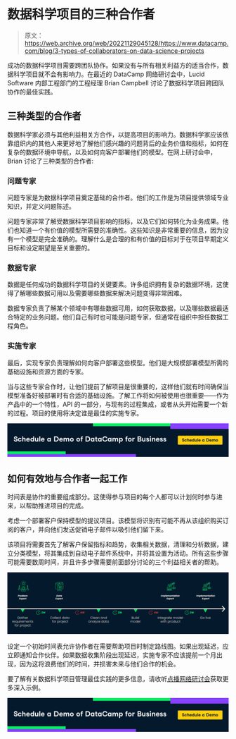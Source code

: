 # 数据科学项目的三种合作者

> 原文：<https://web.archive.org/web/20221129045128/https://www.datacamp.com/blog/3-types-of-collaborators-on-data-science-projects>

成功的数据科学项目需要跨团队协作。如果没有与所有相关利益方的适当合作，数据科学项目就不会有影响力。在最近的 DataCamp 网络研讨会中，Lucid Software 内部工程部门的工程经理 Brian Campbell 讨论了数据科学项目跨团队协作的最佳实践。

## 三种类型的合作者

数据科学家必须与其他利益相关方合作，以提高项目的影响力。数据科学家应该依靠组织内的其他人来更好地了解他们感兴趣的问题背后的业务价值和指标，如何在复杂的数据环境中导航，以及如何向客户部署他们的模型。在网上研讨会中，Brian 讨论了三种类型的合作者:

### 问题专家

问题专家是为数据科学项目奠定基础的合作者。他们的工作是为项目提供领域专业知识，并定义问题陈述。

问题专家非常了解受数据科学项目影响的指标，以及它们如何转化为业务成果。他们也知道一个有价值的模型所需要的准确性。这些知识是非常重要的信息，因为没有一个模型是完全准确的。理解什么是合理的和有价值的目标对于在项目早期定义目标和设定期望是至关重要的。

### 数据专家

数据是任何成功的数据科学项目的关键要素。许多组织拥有复杂的数据环境，这使得了解哪些数据可用以及需要哪些数据来解决问题变得非常困难。

数据专家负责了解某个领域中有哪些数据可用，如何获取数据，以及哪些数据最适合特定的业务问题。他们自己有时也可能是问题专家，但通常在组织中担任数据工程角色。

### 实施专家

最后，实现专家负责理解如何向客户部署这些模型。他们是大规模部署模型所需的基础设施和资源方面的专家。

当与这些专家合作时，让他们提前了解项目是很重要的，这样他们就有时间确保当模型准备好被部署时有合适的基础设施。了解工作将如何被使用也很重要——作为产品中的一个特性，API 的一部分，与现有的过程集成，或者从头开始需要一个新的过程。项目的使用将决定谁是最佳的实施专家。

[![](img/a426cf055dd9e6e5003b493d90d5db55.png)](https://web.archive.org/web/20220703055017/https://www.datacamp.com/groups/business)

## 如何有效地与合作者一起工作

时间表是协作的重要组成部分。这使得参与项目的每个人都可以计划何时参与进来，以帮助推进项目的完成。

考虑一个部署客户保持模型的提议项目。该模型将识别有可能不再从该组织购买订阅的客户，并向他们发送促销电子邮件以吸引他们留下来。

该项目将需要首先了解客户保留指标和趋势，收集相关数据，清理和分析数据，建立分类模型，将其集成到自动电子邮件系统中，并将其设置为活动。所有这些步骤可能需要数周时间，并且许多步骤需要前面部分讨论的三个利益相关者的帮助。

![](img/19319434a28951aa26ee5e9b46ce28ff.png)

设定一个初始时间表允许协作者在需要帮助项目时制定路线图。如果出现延迟，应立即通知合作伙伴。如果数据收集阶段出现延迟，实施专家不应该提前一个月出现，因为这将浪费他们的时间，并损害未来与他们合作的机会。

要了解有关数据科学项目管理最佳实践的更多信息，请收听[点播网络研讨会](https://web.archive.org/web/20220703055017/https://www.datacamp.com/resources/webinars/manage-data-science-projects-effectively-1)获取更多深入示例。

[![](img/a426cf055dd9e6e5003b493d90d5db55.png)](https://web.archive.org/web/20220703055017/https://www.datacamp.com/groups/business)